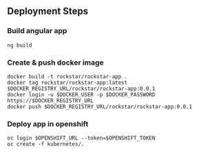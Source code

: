 ## Deployment Steps

### Build angular app
```
ng build
```

### Create & push docker image
```
docker build -t rockstar/rockstar-app .
docker tag rockstar/rockstar-app:latest $DOCKER_REGISTRY_URL/rockstar/rockstar-app:0.0.1
docker login -u $DOCKER_USER -p $DOCKER_PASSWORD https://$DOCKER_REGISTRY_URL
docker push $DOCKER_REGISTRY_URL/rockstar/rockstar-app:0.0.1
```

### Deploy app in openshift
```
oc login $OPENSHIFT_URL --token=$OPENSHIFT_TOKEN
oc create -f kubernetes/.
```